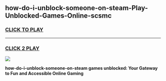 
## how-do-i-unblock-someone-on-steam-Play-Unblocked-Games-Online-scsmc
<h3>
<a href="https://premium76.site?title=how-do-i-unblock-someone-on-steam&ref=25A">CLICK TO PLAY</a></h3>
<hr>

<h3>
<a href="https://premium76.site?title=how-do-i-unblock-someone-on-steam&ref=25A">CLICK 2 PLAY</a>
  
</h3>

<a href="https://premium76.site?title=how-do-i-unblock-someone-on-steam&ref=25A"><img src="https://clearcache.store/games.png"></a>


**how-do-i-unblock-someone-on-steam games unblocked: Your Gateway to Fun and Accessible Online Gaming**
